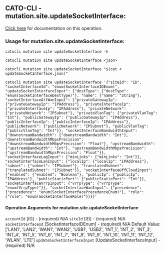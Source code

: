 
## CATO-CLI - mutation.site.updateSocketInterface:
[Click here](https://api.catonetworks.com/documentation/#mutation-updateSocketInterface) for documentation on this operation.

### Usage for mutation.site.updateSocketInterface:

`catocli mutation site updateSocketInterface -h`

`catocli mutation site updateSocketInterface <json>`

`catocli mutation site updateSocketInterface "$(cat < updateSocketInterface.json)"`

`catocli mutation site updateSocketInterface '{"siteId": "ID", "socketInterfaceId": "enum(SocketInterfaceIDEnum)", "updateSocketInterfaceInput": {"destType": {"destType": "enum(SocketInterfaceDestType)"}, "name": {"name": "String"}, "socketInterfaceAltWanInput": {"privateGatewayIp": {"privateGatewayIp": "IPAddress"}, "privateInterfaceIp": {"privateInterfaceIp": "IPAddress"}, "privateNetwork": {"privateNetwork": "IPSubnet"}, "privateVlanTag": {"privateVlanTag": "Int"}, "publicGatewayIp": {"publicGatewayIp": "IPAddress"}, "publicInterfaceIp": {"publicInterfaceIp": "IPAddress"}, "publicNetwork": {"publicNetwork": "IPSubnet"}, "publicVlanTag": {"publicVlanTag": "Int"}}, "socketInterfaceBandwidthInput": {"downstreamBandwidth": {"downstreamBandwidth": "Int"}, "downstreamBandwidthMbpsPrecision": {"downstreamBandwidthMbpsPrecision": "Float"}, "upstreamBandwidth": {"upstreamBandwidth": "Int"}, "upstreamBandwidthMbpsPrecision": {"upstreamBandwidthMbpsPrecision": "Float"}}, "socketInterfaceLagInput": {"minLinks": {"minLinks": "Int"}}, "socketInterfaceLanInput": {"localIp": {"localIp": "IPAddress"}, "subnet": {"subnet": "IPSubnet"}, "translatedSubnet": {"translatedSubnet": "IPSubnet"}}, "socketInterfaceOffCloudInput": {"enabled": {"enabled": "Boolean"}, "publicIp": {"publicIp": "IPAddress"}, "publicStaticPort": {"publicStaticPort": "Int"}}, "socketInterfaceVrrpInput": {"vrrpType": {"vrrpType": "enum(VrrpType)"}}, "socketInterfaceWanInput": {"precedence": {"precedence": "enum(SocketInterfacePrecedenceEnum)"}, "role": {"role": "enum(SocketInterfaceRole)"}}}}'`

#### Operation Arguments for mutation.site.updateSocketInterface ####
`accountId` [ID] - (required) N/A 
`siteId` [ID] - (required) N/A 
`socketInterfaceId` [SocketInterfaceIDEnum] - (required) N/A Default Value: ['LAN1', 'LAN2', 'WAN1', 'WAN2', 'USB1', 'USB2', 'INT_1', 'INT_2', 'INT_3', 'INT_4', 'INT_5', 'INT_6', 'INT_7', 'INT_8', 'INT_9', 'INT_10', 'INT_11', 'INT_12', 'WLAN', 'LTE']
`updateSocketInterfaceInput` [UpdateSocketInterfaceInput] - (required) N/A 
